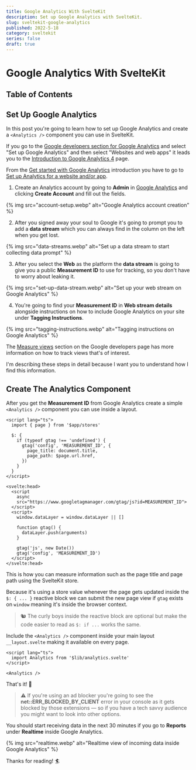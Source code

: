 ```yaml
---
title: Google Analytics With SvelteKit
description: Set up Google Analytics with SvelteKit.
slug: sveltekit-google-analytics
published: 2022-5-18
category: sveltekit
series: false
draft: true
---
```


# Google Analytics With SvelteKit

## Table of Contents

## Set Up Google Analytics

In this post you're going to learn how to set up Google Analytics and create a `<Analytics />` component you can use in SvelteKit.

If you go to the [Google developers section for Google Analytics](https://developers.google.com/analytics) and select "Set up Google Analytics" and then select "Websites and web apps" it leads you to the [Introduction to Google Analytics 4](https://developers.google.com/analytics/devguides/collection/ga4) page.

From the [Get started with Google Analytics](https://developers.google.com/analytics/devguides/collection/ga4/get-started) introduction you have to go to [Set up Analytics for a website and/or app](https://support.google.com/analytics/answer/9304153).

1. Create an Analytics account by going to **Admin** in [Google Analytics](https://analytics.google.com/) and clicking **Create Account** and fill out the fields.

{% img src="account-setup.webp" alt="Google Analytics account creation" %}

2. After you signed away your soul to Google it's going to prompt you to add a **data stream** which you can always find in the column on the left when you get lost.

{% img src="data-streams.webp" alt="Set up a data stream to start collecting data prompt" %}

3. After you select the **Web** as the platform the **data stream** is going to give you a public **Measurement ID** to use for tracking, so you don't have to worry about leaking it.

{% img src="set-up-data-stream.webp" alt="Set up your web stream on Google Analytics" %}

4. You're going to find your **Measurement ID** in **Web stream details** alongside instructions on how to include Google Analytics on your site under **Tagging Instructions**.

{% img src="tagging-instructions.webp" alt="Tagging instructions on Google Analytics" %}

The [Measure views](https://developers.google.com/analytics/devguides/collection/ga4/views?technology=websites) section on the Google developers page has more information on how to track views that's of interest.

I'm describing these steps in detail because I want you to understand how I find this information.

## Create The Analytics Component

After you get the **Measurement ID** from Google Analytics create a simple `<Analytics />` component you can use inside a layout.

```html:src/lib/analytics.svelte showLineNumbers
<script lang="ts">
  import { page } from '$app/stores'

  $: {
    if (typeof gtag !== 'undefined') {
      gtag('config', 'MEASUREMENT_ID', {
        page_title: document.title,
        page_path: $page.url.href,
      })
    }
  }
</script>

<svelte:head>
  <script
    async
    src="https://www.googletagmanager.com/gtag/js?id=MEASUREMENT_ID">
  </script>
  <script>
    window.dataLayer = window.dataLayer || []

    function gtag() {
      dataLayer.push(arguments)
    }

    gtag('js', new Date())
    gtag('config', 'MEASUREMENT_ID')
  </script>
</svelte:head>
```

This is how you can measure information such as the page title and page path using the SvelteKit store.

Because it's using a store value whenever the page gets updated inside the `$: { ... }` reactive block we can submit the new page view if `gtag` exists on `window` meaning it's inside the browser context.

> 🐿️ The curly boys inside the reactive block are optional but make the code easier to read as `$: if ...` works the same.

Include the `<Analytics />` component inside your main layout `__layout.svelte` making it available on every page.

```html:routes/__layout.svelte
<script lang="ts">
  import Analytics from '$lib/analytics.svelte'
</script>

<Analytics />
```

That's it! 🎉

> ⚠️ If you're using an ad blocker you're going to see the **net::ERR_BLOCKED_BY_CLIENT** error in your console as it gets blocked by those extensions — so if you have a tech savvy audience you might want to look into other options.

You should start receiving data in the next 30 minutes if you go to **Reports** under **Realtime** inside Google Analytics.

{% img src="realtime.webp" alt="Realtime view of incoming data inside Google Analytics" %}

Thanks for reading! 🏄️